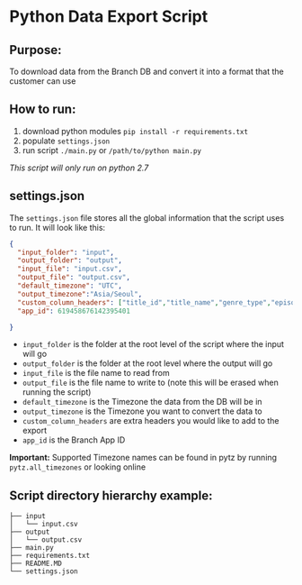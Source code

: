 # Python Data Export Script 


## Purpose:
To download data from the Branch DB and convert it into a format that the customer can use

## How to run:
1. download python modules `pip install -r requirements.txt`
2. populate `settings.json`
3. run script `./main.py` or `/path/to/python main.py`

*This script will only run on python 2.7*

## settings.json

The `settings.json` file stores all the global information that the script uses to run. It will look like this:

```json
{
  "input_folder": "input",
  "output_folder": "output",
  "input_file": "input.csv",
  "output_file": "output.csv",
  "default_timezone": "UTC",
  "output_timezone":"Asia/Seoul",
  "custom_column_headers": ["title_id","title_name","genre_type","episode_no","purchase_type","purchase_quantity","purchase_list"],
  "app_id": 619458676142395401

}
```

- `input_folder` is the folder at the root level of the script where the input will go
- `output_folder` is the folder at the root level where the output will go
- `input_file` is the file name to read from
- `output_file` is the file name to write to (note this will be erased when running the script)
- `default_timezone` is the Timezone the data from the DB will be in
- `output_timezone` is the Timezone you want to convert the data to
- `custom_column_headers` are extra headers you would like to add to the export
- `app_id` is the Branch App ID

**Important:** Supported Timezone names can be found in pytz by running `pytz.all_timezones` or looking online 


## Script directory hierarchy example:

```
├── input
│   └── input.csv
├── output
│   └── output.csv
├── main.py
├── requirements.txt
├── README.MD
└── settings.json
```



